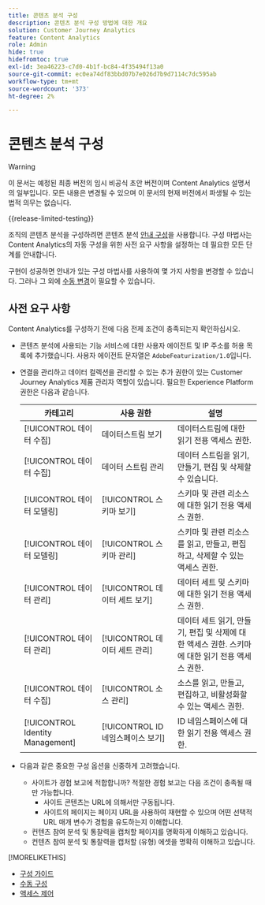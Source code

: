 ```yaml
---
title: 콘텐츠 분석 구성
description: 콘텐츠 분석 구성 방법에 대한 개요
solution: Customer Journey Analytics
feature: Content Analytics
role: Admin
hide: true
hidefromtoc: true
exl-id: 3ea46223-c7d0-4b1f-bc84-4f35494f13a0
source-git-commit: ec0ea74df83bbd07b7e026d7b9d7114c7dc595ab
workflow-type: tm+mt
source-wordcount: '373'
ht-degree: 2%

---
```


# 콘텐츠 분석 구성

>[!WARNING]
>
>이 문서는 예정된 최종 버전의 임시 비공식 초안 버전이며 Content Analytics 설명서의 일부입니다. 모든 내용은 변경될 수 있으며 이 문서의 현재 버전에서 파생될 수 있는 법적 의무는 없습니다.
>

{{release-limited-testing}}


조직의 콘텐츠 분석을 구성하려면 콘텐츠 분석 [안내 구성](guided.md)을 사용합니다. 구성 마법사는 Content Analytics의 자동 구성을 위한 사전 요구 사항을 설정하는 데 필요한 모든 단계를 안내합니다.

구현이 성공하면 안내가 있는 구성 마법사를 사용하여 몇 가지 사항을 변경할 수 있습니다. 그러나 그 외에 [수동 변경](manual.md)이 필요할 수 있습니다.

## 사전 요구 사항

Content Analytics를 구성하기 전에 다음 전제 조건이 충족되는지 확인하십시오.

* 콘텐츠 분석에 사용되는 기능 서비스에 대한 사용자 에이전트 및 IP 주소를 허용 목록에 추가했습니다. 사용자 에이전트 문자열은 `AdobeFeaturization/1.0`입니다.
* 연결을 관리하고 데이터 컬렉션을 관리할 수 있는 추가 권한이 있는 Customer Journey Analytics 제품 관리자 역할이 있습니다. 필요한 Experience Platform 권한은 다음과 같습니다.

  | 카테고리 | 사용 권한 | 설명 |
  |---|---|---|
  | [!UICONTROL 데이터 수집] | 데이터스트림 보기 | 데이터스트림에 대한 읽기 전용 액세스 권한. |
  | [!UICONTROL 데이터 수집] | 데이터 스트림 관리 | 데이터 스트림을 읽기, 만들기, 편집 및 삭제할 수 있습니다. |
  | [!UICONTROL 데이터 모델링] | [!UICONTROL 스키마 보기] | 스키마 및 관련 리소스에 대한 읽기 전용 액세스 권한. |
  | [!UICONTROL 데이터 모델링] | [!UICONTROL 스키마 관리] | 스키마 및 관련 리소스를 읽고, 만들고, 편집하고, 삭제할 수 있는 액세스 권한. |
  | [!UICONTROL 데이터 관리] | [!UICONTROL 데이터 세트 보기] | 데이터 세트 및 스키마에 대한 읽기 전용 액세스 권한. |
  | [!UICONTROL 데이터 관리] | [!UICONTROL 데이터 세트 관리] | 데이터 세트 읽기, 만들기, 편집 및 삭제에 대한 액세스 권한. 스키마에 대한 읽기 전용 액세스 권한. |
  | [!UICONTROL 데이터 수집] | [!UICONTROL 소스 관리] | 소스를 읽고, 만들고, 편집하고, 비활성화할 수 있는 액세스 권한. |
  | [!UICONTROL Identity Management] | [!UICONTROL ID 네임스페이스 보기] | ID 네임스페이스에 대한 읽기 전용 액세스 권한. |

* 다음과 같은 중요한 구성 옵션을 신중하게 고려했습니다.

   * 사이트가 경험 보고에 적합합니까? 적절한 경험 보고는 다음 조건이 충족될 때만 가능합니다.
      * 사이트 콘텐츠는 URL에 의해서만 구동됩니다.
      * 사이트의 페이지는 페이지 URL을 사용하여 재현할 수 있으며 어떤 선택적 URL 매개 변수가 경험을 유도하는지 이해합니다.
   * 컨텐츠 참여 분석 및 통찰력을 캡처할 페이지를 명확하게 이해하고 있습니다.
   * 컨텐츠 참여 분석 및 통찰력을 캡처할 (유형) 에셋을 명확히 이해하고 있습니다.


>>
[!MORELIKETHIS]
>>
* [구성 가이드](guided.md)
* [수동 구성](manual.md)
* [액세스 제어](/help/technotes/access-control.md)
>


